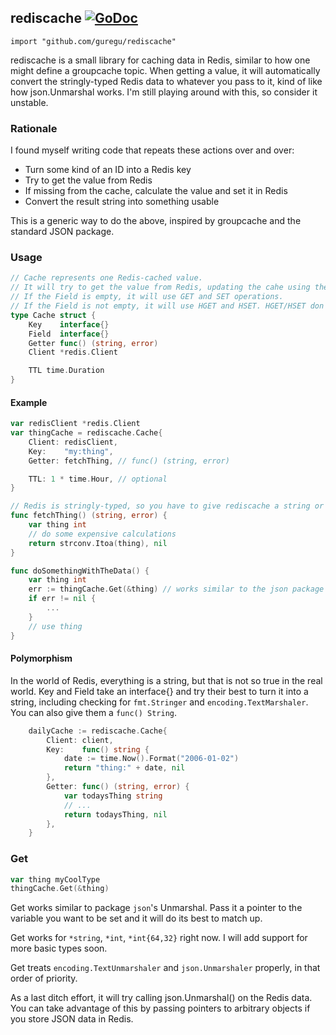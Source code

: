 ## rediscache [![GoDoc](https://godoc.org/github.com/guregu/rediscache?status.svg)](https://godoc.org/github.com/guregu/rediscache) 
`import "github.com/guregu/rediscache"`

rediscache is a small library for caching data in Redis, similar to how one might define a groupcache topic. When getting a value, it will automatically convert the stringly-typed Redis data to whatever you pass to it, kind of like how json.Unmarshal works. I'm still playing around with this, so consider it unstable. 

### Rationale
I found myself writing code that repeats these actions over and over:

* Turn some kind of an ID into a Redis key
* Try to get the value from Redis
* If missing from the cache, calculate the value and set it in Redis 
* Convert the result string into something usable 

This is a generic way to do the above, inspired by groupcache and the standard JSON package.

### Usage

```go
// Cache represents one Redis-cached value.
// It will try to get the value from Redis, updating the cahe using the getter if necessary.
// If the Field is empty, it will use GET and SET operations.
// If the Field is not empty, it will use HGET and HSET. HGET/HSET don't support TTLs.
type Cache struct {
	Key    interface{}
	Field  interface{}
	Getter func() (string, error)
	Client *redis.Client

	TTL time.Duration
}
```

#### Example
```go
var redisClient *redis.Client
var thingCache = rediscache.Cache{
	Client: redisClient,
	Key:    "my:thing",
	Getter: fetchThing, // func() (string, error)

	TTL: 1 * time.Hour, // optional
}

// Redis is stringly-typed, so you have to give rediscache a string or an error.
func fetchThing() (string, error) {
	var thing int
	// do some expensive calculations
	return strconv.Itoa(thing), nil
}

func doSomethingWithTheData() {
	var thing int
	err := thingCache.Get(&thing) // works similar to the json package
	if err != nil {
		...
	}
	// use thing
}
```

#### Polymorphism
In the world of Redis, everything is a string, but that is not so true in the real world. Key and Field take an interface{} and try their best to turn it into a string, including checking for `fmt.Stringer` and `encoding.TextMarshaler`. You can also give them a `func() String`. 

```go
	dailyCache := rediscache.Cache{
		Client: client,
		Key:    func() string {
			date := time.Now().Format("2006-01-02")
			return "thing:" + date, nil
		},
		Getter: func() (string, error) {
			var todaysThing string
			// ...
			return todaysThing, nil
		},
	}
```

### Get
```go
var thing myCoolType
thingCache.Get(&thing)
```

Get works similar to package `json`'s Unmarshal. Pass it a pointer to the variable you want to be set and it will do its best to match up. 

Get works for `*string`, `*int`, `*int{64,32}` right now. I will add support for more basic types soon.

Get treats `encoding.TextUnmarshaler` and `json.Unmarshaler` properly, in that order of priority. 

As a last ditch effort, it will try calling json.Unmarshal() on the Redis data. You can take advantage of this by passing pointers to arbitrary objects if you store JSON data in Redis. 